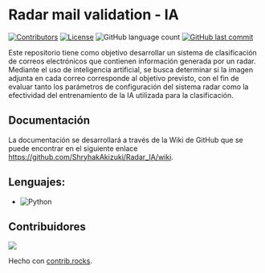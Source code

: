 # Radar mail validation - IA
[![Contributors](https://img.shields.io/github/contributors/ShryhakAkizuki/Radar_IA?color=602172)](https://github.com/ShryhakAkizuki/Radar_IA/graphs/contributors)
[![License](https://img.shields.io/badge/License-Unlicense-3C9c07)](https://github.com/ShryhakAkizuki/Radar_IA/graphs/contributors)
![GitHub language count](https://img.shields.io/github/languages/count/ShryhakAkizuki/Radar_IA?color=EE5310)
[![GitHub last commit](https://img.shields.io/github/last-commit/ShryhakAkizuki/Radar_IA?color=144fcd)](https://github.com/ShryhakAkizuki/Radar_IA/graphs/commit-activity)

Este repositorio tiene como objetivo desarrollar un sistema de clasificación de correos electrónicos que contienen información generada por un radar. Mediante el uso de inteligencia artificial, se busca determinar si la imagen adjunta en cada correo corresponde al objetivo previsto, con el fin de evaluar tanto los parámetros de configuración del sistema radar como la efectividad del entrenamiento de la IA utilizada para la clasificación.


## Documentación
La documentación se desarrollará a través de la Wiki de GitHub que se puede encontrar en el siguiente enlace https://github.com/ShryhakAkizuki/Radar_IA/wiki.

## Lenguajes:

* ![Python](https://img.shields.io/badge/Python%203.13.3-3670A0?style=for-the-badge&logo=python&logoColor=ffdd54)

## Contribuidores

<a href="https://github.com/ShryhakAkizuki/Radar_IA/graphs/contributors">
  <img src="https://contrib.rocks/image?repo=ShryhakAkizuki/Radar_IA" />
</a>

Hecho con [contrib.rocks](https://contrib.rocks).


